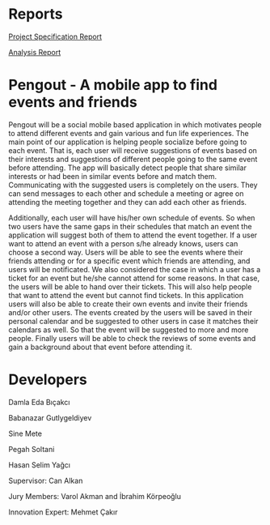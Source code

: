 # Reports
[Project Specification Report](https://github.com/babanazar/pengout/raw/master/Specifications%20Report.pdf)

[Analysis Report](https://github.com/babanazar/pengout/raw/master/analysis%20report.pdf)

# Pengout - A mobile app to find events and friends
  Pengout will be a social mobile based application in which motivates people to attend different events and gain various and fun life experiences. The main point of our application is helping people socialize before going to each event. That is, each user will receive suggestions of events based on their interests and suggestions of different people going to the same event before attending. The app will basically detect people that share similar interests or had been in similar events before and match them. Communicating with the suggested users is completely on the users. They can send messages to each other and schedule a meeting or agree on attending the meeting together and they can add each other as friends. 

  Additionally, each user will have his/her own schedule of events. So when two users have the same gaps in their schedules that match an event the application will suggest both of them to attend the event together. If a user want to attend an event with a person s/he already knows, users can choose a second way. Users will be able to see the events where their friends attending or for a specific event which friends are attending, and users will be notificated. We also considered the case in which a user has a ticket for an event but he/she cannot attend for some reasons. In that case, the users will be able to hand over their tickets. This will also help people that want to attend the event but cannot find tickets. In this application users will also be able to create their own events and invite their friends and/or other users. The events created by the users will be saved in their personal calendar and be suggested to other users in case it matches their calendars as well. So that the event will be suggested to more and more people. Finally users will be able to check the reviews of some events and gain a background about that event before attending it.

# Developers
Damla Eda Bıçakcı

Babanazar Gutlygeldiyev

Sine Mete

Pegah Soltani

Hasan Selim Yağcı


Supervisor: Can Alkan

Jury Members: Varol Akman and İbrahim Körpeoğlu

Innovation Expert: Mehmet Çakır



